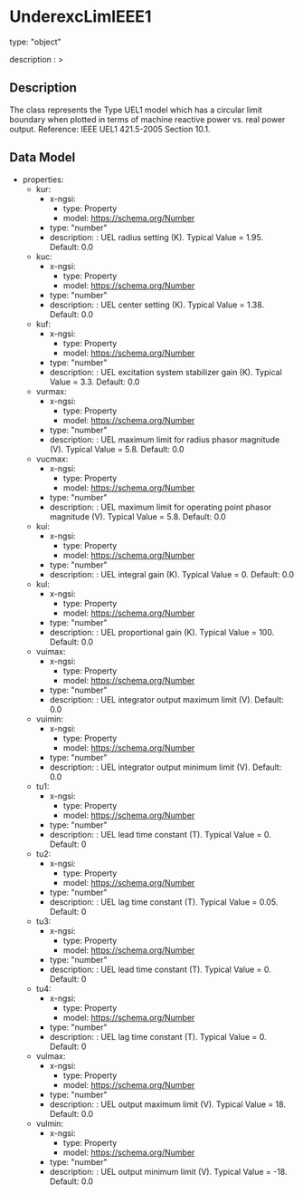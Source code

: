# UnderexcLimIEEE1
type: "object"
description : >
## Description
The class represents the Type UEL1 model which has a circular limit boundary when plotted in terms of machine reactive power vs. real power output.  Reference: IEEE UEL1 421.5-2005 Section 10.1.

## Data Model
  - properties:
    - kur:
      - x-ngsi:
        - type: Property
        - model: https://schema.org/Number
      - type: "number"
      - description: : UEL radius setting (K).  Typical Value = 1.95. Default: 0.0
    - kuc:
      - x-ngsi:
        - type: Property
        - model: https://schema.org/Number
      - type: "number"
      - description: : UEL center setting (K).  Typical Value = 1.38. Default: 0.0
    - kuf:
      - x-ngsi:
        - type: Property
        - model: https://schema.org/Number
      - type: "number"
      - description: : UEL excitation system stabilizer gain (K).  Typical Value = 3.3. Default: 0.0
    - vurmax:
      - x-ngsi:
        - type: Property
        - model: https://schema.org/Number
      - type: "number"
      - description: : UEL maximum limit for radius phasor magnitude (V).  Typical Value = 5.8. Default: 0.0
    - vucmax:
      - x-ngsi:
        - type: Property
        - model: https://schema.org/Number
      - type: "number"
      - description: : UEL maximum limit for operating point phasor magnitude (V).  Typical Value = 5.8. Default: 0.0
    - kui:
      - x-ngsi:
        - type: Property
        - model: https://schema.org/Number
      - type: "number"
      - description: : UEL integral gain (K).  Typical Value = 0. Default: 0.0
    - kul:
      - x-ngsi:
        - type: Property
        - model: https://schema.org/Number
      - type: "number"
      - description: : UEL proportional gain (K).  Typical Value = 100. Default: 0.0
    - vuimax:
      - x-ngsi:
        - type: Property
        - model: https://schema.org/Number
      - type: "number"
      - description: : UEL integrator output maximum limit (V). Default: 0.0
    - vuimin:
      - x-ngsi:
        - type: Property
        - model: https://schema.org/Number
      - type: "number"
      - description: : UEL integrator output minimum limit (V). Default: 0.0
    - tu1:
      - x-ngsi:
        - type: Property
        - model: https://schema.org/Number
      - type: "number"
      - description: : UEL lead time constant (T).  Typical Value = 0. Default: 0
    - tu2:
      - x-ngsi:
        - type: Property
        - model: https://schema.org/Number
      - type: "number"
      - description: : UEL lag time constant (T).  Typical Value = 0.05. Default: 0
    - tu3:
      - x-ngsi:
        - type: Property
        - model: https://schema.org/Number
      - type: "number"
      - description: : UEL lead time constant (T).  Typical Value = 0. Default: 0
    - tu4:
      - x-ngsi:
        - type: Property
        - model: https://schema.org/Number
      - type: "number"
      - description: : UEL lag time constant (T).  Typical Value = 0. Default: 0
    - vulmax:
      - x-ngsi:
        - type: Property
        - model: https://schema.org/Number
      - type: "number"
      - description: : UEL output maximum limit (V).  Typical Value = 18. Default: 0.0
    - vulmin:
      - x-ngsi:
        - type: Property
        - model: https://schema.org/Number
      - type: "number"
      - description: : UEL output minimum limit (V).  Typical Value = -18. Default: 0.0
